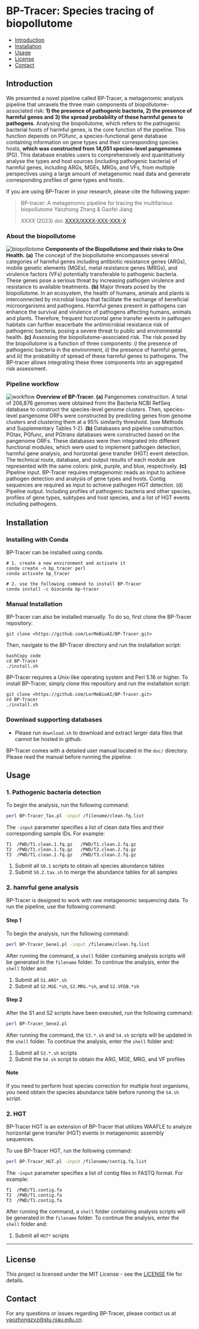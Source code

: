 # BP-Tracer: Species tracing of biopollutome

- [Introduction](#Introduction)
- [Installation](#Installation)
- [Usage](#Usage)
- [License](#license)
- [Contact](#contact)

## Introduction

We presented a novel pipeline called BP-Tracer, a metagenomic analysis pipeline that unravels the three main components of biopollutome-associated risk: **1) the presence of pathogenic bacteria, 2) the presence of harmful genes and 3) the spread probability of these harmful genes to pathogens**. 
Analysing the biopollutome, which refers to the pathogenic bacterial hosts of harmful genes, is the core function of the pipeline. This function depends on PGfunc, a species-functional gene database containing information on gene types and their corresponding species hosts, **which was constructed from 14,051 species-level pangenomes** (PG). This database enables users to comprehensively and quantitatively analyse the types and host sources (including pathogenic bacteria) of harmful genes, including ARGs, MGEs, MRGs, and VFs, from multiple perspectives using a large amount of metagenomic read data and generate corresponding profiles of gene types and hosts.

If you are using BP-Tracer in your research, please cite the following paper:
> BP-tracer: A metagenomic pipeline for tracing the multifarious biopollutome
> Yaozhong Zhang & Gaofei Jiang
> 
> *XXXX* (2023)
> doi: [XXXX/XXXX-XXX-XXX-X](https://)
> 


### About the biopollutome
![biopollotome](https://github.com/LorMeBioAI/BP-Tracer/blob/main/attachment/biopolltome.png)
**Components of the Biopollutome and their risks to One Health.** **(a)** The concept of the biopollutome encompasses several categories of harmful genes including antibiotic resistance genes (ARGs), mobile genetic elements (MGEs), metal resistance genes (MRGs), and virulence factors (VFs) potentially transferable to pathogenic bacteria. These genes pose a serious threat by increasing pathogen virulence and resistance to available treatments. **(b)** Major threats posed by the biopollutome. In an ecosystem, the health of humans, animals and plants is interconnected by microbial loops that facilitate the exchange of beneficial microorganisms and pathogens. Harmful genes present in pathogens can enhance the survival and virulence of pathogens affecting humans, animals and plants. Therefore, frequent horizontal gene transfer events in pathogen habitats can further exacerbate the antimicrobial resistance risk of pathogenic bacteria, posing a severe threat to public and environmental health. **(c)** Assessing the biopollutome-associated risk. The risk posed by the biopollutome is a function of three components: *i)* the presence of pathogenic bacteria in the environment, *ii)* the presence of harmful genes, and *iii)* the probability of spread of these harmful genes to pathogens. The BP-tracer allows integrating these three components into an aggregated risk assessment.


### Pipeline workflow

![workflow](https://github.com/LorMeBioAI/BP-Tracer/blob/main/attachment/workflow.png)
**Overview of BP-Tracer.** **(a)** Pangenomes construction. A total of 206,876 genomes were obtained from the Bacteria NCBI RefSeq database to construct the species-level genome clusters. Then, species-level pangenome ORFs were constructed by predicting genes from genome clusters and clustering them at a 95% similarity threshold. (see Methods and Supplementary Tables 1-2). **(b)** Databases and pipeline construction. PGtax, PGfunc, and PGtrans databases were constructed based on the pangenome ORFs. These databases were then integrated into different functional modules, which were used to implement pathogen detection, harmful gene analysis, and horizontal gene transfer (HGT) event detection. The technical route, database, and output results of each module are represented with the same colors: pink, purple, and blue, respectively. **(c)** Pipeline input. BP-Tracer requires metagenomic reads as input to achieve pathogen detection and analysis of gene types and hosts. Contig sequences are required as input to achieve pathogen HGT detection. (d) Pipeline output. Including profiles of pathogenic bacteria and other species, profiles of gene types, subtypes and host species, and a list of HGT events including pathogens.
## Installation
### Installing with Conda

BP-Tracer can be installed using conda. 

```shell
# 1. create a new environment and activate it
conda create -n bp_tracer perl
conda activate bp_tracer

# 2. use the following command to install BP-Tracer
conda install -c bioconda bp-tracer
```

### Manual Installation

BP-Tracer can also be installed manually. To do so, first clone the BP-Tracer repository:

```shell
git clone <https://github.com/LorMeBioAI/BP-Tracer.git>
```

Then, navigate to the BP-Tracer directory and run the installation script:

```shell
bashCopy code
cd BP-Tracer
./install.sh

```

BP-Tracer requires a Unix-like operating system and Perl 5.16 or higher. To install BP-Tracer, simply clone this repository and run the installation script:

```shell
git clone <https://github.com/LorMeBioAI/BP-Tracer.git>
cd BP-Tracer
./install.sh

```

### Download supporting databases

- Please run `download.sh` to download and extract larger data files that cannot be hosted in github.

BP-Tracer comes with a detailed user manual located in the `doc/` directory. Please read the manual before running the pipeline.

## Usage

### 1. Pathogenic bacteria detection

To begin the analysis, run the following command:

```bash
perl BP-Tracer_Tax.pl -input /filename/clean.fq.list
```
The `-input` parameter specifies a list of clean data files and their corresponding sample IDs. For example:
```
T1	/PWD/T1.clean.1.fq.gz	/PWD/T1.clean.2.fq.gz
T2	/PWD/T1.clean.1.fq.gz	/PWD/T2.clean.2.fq.gz
T3	/PWD/T1.clean.1.fq.gz	/PWD/T3.clean.2.fq.gz

```

1. Submit all `S0.1` scripts to obtain all species abundance tables
2. Submit `S0.2.tax.sh` to merge the abundance tables for all samples

### 2. hamrful gene analysis

BP-Tracer is designed to work with raw metagenomic sequencing data. To run the pipeline, use the following command:

#### Step 1

To begin the analysis, run the following command:

```bash
perl BP-Tracer_Gene1.pl -input /filename/clean.fq.list
```

After running the command, a `shell` folder containing analysis scripts will be generated in the `filename` folder. To continue the analysis, enter the `shell` folder and:

1. Submit all `S1.ARG*.sh` 
2. Submit all `S2.MGE.*sh`, `S2.MRG.*sh`, and `S2.VFDB.*sh` 

#### Step 2

After the S1 and S2 scripts have been executed, run the following command:

```bash
perl BP-Tracer_Gene2.pl

```

After running the command, the `S3.*.sh` and `S4.sh` scripts will be updated in the `shell` folder. To continue the analysis, enter the `shell` folder and:

1. Submit all `S3.*.sh` scripts
2. Submit the `S4.sh` script to obtain the ARG, MGE, MRG, and VF profiles

#### Note

If you need to perform host species correction for multiple host organisms, you need obtain the species abundance table before running the `S4.sh` script.

### 2. HGT

BP-Tracer HGT is an extension of BP-Tracer that utilizes WAAFLE to analyze horizontal gene transfer (HGT) events in metagenomic assembly sequences.

To use BP-Tracer HGT, run the following command:

```bash
perl BP-Tracer_HGT.pl -input /filename/contig.fq.list
```

The `-input` parameter specifies a list of contig files in FASTQ format. For example:

```
T1	/PWD/T1.contig.fa
T2	/PWD/T1.contig.fa
T3	/PWD/T1.contig.fa
```
After running the command, a `shell` folder containing analysis scripts will be generated in the `filename` folder. To continue the analysis, enter the `shell` folder and:

1. Submit all `HGT*` scripts

---

## License

This project is licensed under the MIT License - see the [LICENSE](https://chat.openai.com/chat/LICENSE) file for details.

## Contact

For any questions or issues regarding BP-Tracer, please contact us at [yaozhongzyz@stu.njau.edu.cn](notion://www.notion.so/yaozhongzyz@stu.njau.edu.cn).
